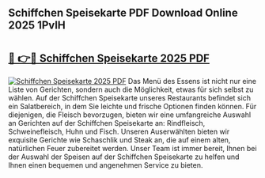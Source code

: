 ## Schiffchen Speisekarte PDF Download Online 2025 1PvIH

# <h2><a href="http://gc5e14.nevu.top/?p=Schiffchen+Speisekarte">🔗 👉🔴 Schiffchen Speisekarte 2025 PDF</a></h2>

[![Schiffchen Speisekarte 2025 PDF](https://i.imgur.com/dBaPXMq.png)](http://gc5e14.nevu.top/?p=Schiffchen+Speisekarte)
Das Menü des Essens ist nicht nur eine Liste von Gerichten, sondern auch die Möglichkeit, etwas für sich selbst zu wählen. Auf der Schiffchen Speisekarte unseres Restaurants befindet sich ein Salatbereich, in dem Sie leichte und frische Optionen finden können. Für diejenigen, die Fleisch bevorzugen, bieten wir eine umfangreiche Auswahl an Gerichten auf der Schiffchen Speisekarte an: Rindfleisch, Schweinefleisch, Huhn und Fisch. Unseren Auserwählten bieten wir exquisite Gerichte wie Schaschlik und Steak an, die auf einem alten, natürlichen Feuer zubereitet werden. Unser Team ist immer bereit, Ihnen bei der Auswahl der Speisen auf der Schiffchen Speisekarte zu helfen und Ihnen einen bequemen und angenehmen Service zu bieten.
